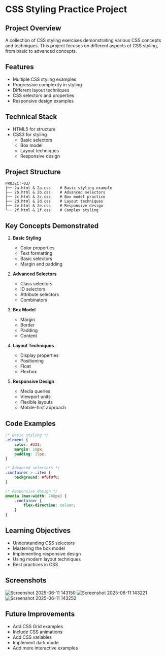# CSS Styling Practice Project

## Project Overview
A collection of CSS styling exercises demonstrating various CSS concepts and techniques. This project focuses on different aspects of CSS styling, from basic to advanced concepts.

## Features
- Multiple CSS styling examples
- Progressive complexity in styling
- Different layout techniques
- CSS selectors and properties
- Responsive design examples

## Technical Stack
- HTML5 for structure
- CSS3 for styling
  - Basic selectors
  - Box model
  - Layout techniques
  - Responsive design

## Project Structure
```
PROJECT-03/
├── 2a.html & 2a.css    # Basic styling example
├── 2b.html & 2b.css    # Advanced selectors
├── 2c.html & 2c.css    # Box model practice
├── 2d.html & 2d.css    # Layout techniques
├── 2e.html & 2e.css    # Responsive design
└── 2f.html & 2f.css    # Complex styling
```

## Key Concepts Demonstrated
1. **Basic Styling**
   - Color properties
   - Text formatting
   - Basic selectors
   - Margin and padding

2. **Advanced Selectors**
   - Class selectors
   - ID selectors
   - Attribute selectors
   - Combinators

3. **Box Model**
   - Margin
   - Border
   - Padding
   - Content

4. **Layout Techniques**
   - Display properties
   - Positioning
   - Float
   - Flexbox

5. **Responsive Design**
   - Media queries
   - Viewport units
   - Flexible layouts
   - Mobile-first approach

## Code Examples
```css
/* Basic styling */
.element {
    color: #333;
    margin: 10px;
    padding: 15px;
}

/* Advanced selectors */
.container > .item {
    background: #f0f0f0;
}

/* Responsive design */
@media (max-width: 768px) {
    .container {
        flex-direction: column;
    }
}
```

## Learning Objectives
- Understanding CSS selectors
- Mastering the box model
- Implementing responsive design
- Using modern layout techniques
- Best practices in CSS

## Screenshots
![Screenshot 2025-06-11 143150](https://github.com/user-attachments/assets/e2524205-3028-4160-881c-a6d249e58da7)
![Screenshot 2025-06-11 143221](https://github.com/user-attachments/assets/c9e9a203-d2b6-4519-b265-d5e2b5709717)
![Screenshot 2025-06-11 143252](https://github.com/user-attachments/assets/d521aad5-8a47-403c-8973-1ae98a43fa7f)

## Future Improvements
- Add CSS Grid examples
- Include CSS animations
- Add CSS variables
- Implement dark mode
- Add more interactive examples
